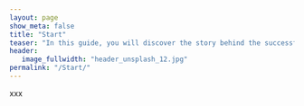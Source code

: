 ```yaml
---
layout: page
show_meta: false
title: "Start"
teaser: "In this guide, you will discover the story behind the successful creation of the tech comm community in Poland. Following the path, you will find out how much can be done, not necessarily with a predefined budget to bring the industry together."
header:
   image_fullwidth: "header_unsplash_12.jpg"
permalink: "/Start/"
---
```


xxx
